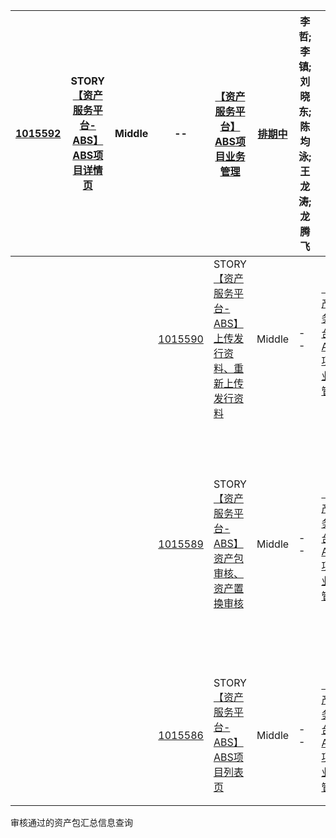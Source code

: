 

| [1015592](https://www.tapd.cn/58131151/prong/stories/view/1158131151001015592?url_cache_key=from_url_story_list_a1f04e089603f60d2940a2c65ff1a805&action_entry_type=story_tree_list) | STORY [【资产服务平台-ABS】ABS项目详情页](https://www.tapd.cn/58131151/prong/stories/view/1158131151001015592?url_cache_key=from_url_story_list_a1f04e089603f60d2940a2c65ff1a805&action_entry_type=story_tree_list) | Middle | --                                                           | [【资产服务平台】ABS项目业务管理](https://www.tapd.cn/58131151/releases/view/1158131151001000231) | [排期中](https://www.tapd.cn/58131151/prong/stories/stories_list#) | 李哲;李镇;刘晓东;陈均泳;王龙涛;龙腾飞 | --                                                           | --                                                           |                                       |      |      |
| ------------------------------------------------------------ | ------------------------------------------------------------ | ------ | ------------------------------------------------------------ | ------------------------------------------------------------ | ------------------------------------------------------------ | ------------------------------------- | ------------------------------------------------------------ | ------------------------------------------------------------ | ------------------------------------- | ---- | ---- |
|                                                              |                                                              |        | [1015590](https://www.tapd.cn/58131151/prong/stories/view/1158131151001015590?url_cache_key=from_url_story_list_a1f04e089603f60d2940a2c65ff1a805&action_entry_type=story_tree_list) | STORY [【资产服务平台-ABS】上传发行资料、重新上传发行资料](https://www.tapd.cn/58131151/prong/stories/view/1158131151001015590?url_cache_key=from_url_story_list_a1f04e089603f60d2940a2c65ff1a805&action_entry_type=story_tree_list) | Middle                                                       | --                                    | [【资产服务平台】ABS项目业务管理](https://www.tapd.cn/58131151/releases/view/1158131151001000231) | [开发中](https://www.tapd.cn/58131151/prong/stories/stories_list#) | 楚正武;李哲;陈均泳                    | --   | -1   |
|                                                              |                                                              |        | [1015589](https://www.tapd.cn/58131151/prong/stories/view/1158131151001015589?url_cache_key=from_url_story_list_a1f04e089603f60d2940a2c65ff1a805&action_entry_type=story_tree_list) | STORY [【资产服务平台-ABS】资产包审核、资产置换审核](https://www.tapd.cn/58131151/prong/stories/view/1158131151001015589?url_cache_key=from_url_story_list_a1f04e089603f60d2940a2c65ff1a805&action_entry_type=story_tree_list) | Middle                                                       | --                                    | [【资产服务平台】ABS项目业务管理](https://www.tapd.cn/58131151/releases/view/1158131151001000231) | [排期中](https://www.tapd.cn/58131151/prong/stories/stories_list#) | 李哲;李镇;刘永建;王龙涛;龙腾飞;陈均泳 | --   | --   |
|                                                              |                                                              |        | [1015586](https://www.tapd.cn/58131151/prong/stories/view/1158131151001015586?url_cache_key=from_url_story_list_a1f04e089603f60d2940a2c65ff1a805&action_entry_type=story_tree_list) | STORY [【资产服务平台-ABS】ABS项目列表页](https://www.tapd.cn/58131151/prong/stories/view/1158131151001015586?url_cache_key=from_url_story_list_a1f04e089603f60d2940a2c65ff1a805&action_entry_type=story_tree_list) | Middle                                                       | --                                    | [【资产服务平台】ABS项目业务管理](https://www.tapd.cn/58131151/releases/view/1158131151001000231) | [开发中](https://www.tapd.cn/58131151/prong/stories/stories_list#) | 胡同清;楚正武;陈均泳                  |      |      |

审核通过的资产包汇总信息查询